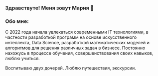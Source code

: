 ### Здравствуте! Меня зовут Мария 👋

### Обо мне:
С 2022 года начала увлекаться современными IT технологиями, в частности разработкой программ на основе искусственного интеллекта, Data Science, разработкой математических моделей и алгоритмов для решения различных задач в бизнесе.
Постоянно нахожусь в процессе обучения, совершенствования своих навыков, люблю учиться.

Воспитываю двух дочерей. Люблю путешествия, экскурсии.


